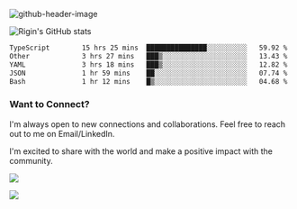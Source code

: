 
![github-header-image](https://github.com/riginoommen/riginoommen/assets/3840244/889cae65-df55-4cda-86cc-bf21bf1f2e96)

![Rigin's GitHub stats](https://github-readme-stats.vercel.app/api?username=riginoommen\&show_icons=true\&show=reviews,discussions_started,discussions_answered,prs_merged,prs_merged_percentage)


<!--START_SECTION:waka-->

```txt
TypeScript        15 hrs 25 mins  ███████████████░░░░░░░░░░   59.92 %
Other             3 hrs 27 mins   ███▒░░░░░░░░░░░░░░░░░░░░░   13.43 %
YAML              3 hrs 18 mins   ███▒░░░░░░░░░░░░░░░░░░░░░   12.82 %
JSON              1 hr 59 mins    ██░░░░░░░░░░░░░░░░░░░░░░░   07.74 %
Bash              1 hr 12 mins    █▒░░░░░░░░░░░░░░░░░░░░░░░   04.68 %
```

<!--END_SECTION:waka-->

### Want to Connect?

I'm always open to new connections and collaborations. Feel free to reach out to me on Email/LinkedIn.

I'm excited to share with the world and make a positive impact with the community.

![](https://komarev.com/ghpvc/?username=riginoommen)

![](https://hit.yhype.me/github/profile?user_id=3840244)

